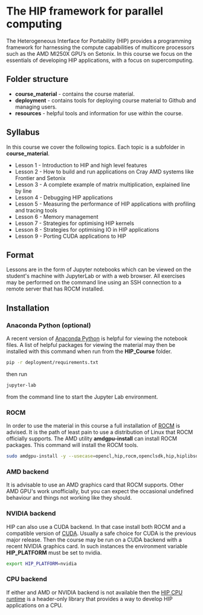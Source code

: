 # The HIP framework for parallel computing

The Heterogeneous Interface for Portability (HIP) provides a programming framework for harnessing the compute capabilities of multicore processors such as the AMD MI250X GPU’s on Setonix. In this course we focus on the essentials of developing HIP applications, with a focus on supercomputing.

## Folder structure

* **course_material** - contains the course material.
* **deployment** - contains tools for deploying course material to Github and managing users.
* **resources** - helpful tools and information for use within the course.

## Syllabus

In this course we cover the following topics. Each topic is a subfolder in **course_material**.

* Lesson 1 - Introduction to HIP and high level features
* Lesson 2 - How to build and run applications on Cray AMD systems like Frontier and Setonix
* Lesson 3 - A complete example of matrix multiplication, explained line by line
* Lesson 4 - Debugging HIP applications
* Lesson 5 - Measuring the performance of HIP applications with profiling and tracing tools
* Lesson 6 - Memory management
* Lesson 7 - Strategies for optimising HIP kernels
* Lesson 8 - Strategies for optimising IO in HIP applications
* Lesson 9 - Porting CUDA applications to HIP

## Format

Lessons are in the form of Jupyter notebooks which can be viewed on the student's machine with JupyterLab or with a web browser. All exercises may be performed on the command line using an SSH connection to a remote server that has ROCM installed.

## Installation


### Anaconda Python (optional)

A recent version of [Anaconda Python](https://www.anaconda.com/products/distribution) is helpful for viewing the notebook files. A list of helpful packages for viewing the material may then be installed with this command when run from the **HIP_Course** folder. 

```bash
pip -r deployment/requirements.txt
```

then run 

```bash
jupyter-lab
```

from the command line to start the Jupyter Lab environment.

### ROCM

In order to use the material in this course a full installation of [ROCM](https://docs.amd.com/) is advised. It is the path of least pain to use a distribution of Linux that ROCM officially supports. The AMD utility **amdgpu-install** can install ROCM packages. This command will install the ROCM tools.

```bash
sudo amdgpu-install -y --usecase=opencl,hip,rocm,openclsdk,hip,hiplibsdk,rocmdevtools,rocmdev
```

### AMD backend

It is advisable to use an AMD graphics card that ROCM supports. Other AMD GPU's work unofficially, but you can expect the occasional undefined behaviour and things not working like they should.

### NVIDIA backend

HIP can also use a CUDA backend. In that case install both ROCM and a compatible version of [CUDA](https://developer.nvidia.com/cuda-downloads). Usually a safe choice for CUDA is the previous major release. Then the course may be run on a CUDA backend with a recent NVIDIA graphics card. In such instances the environment variable **HIP_PLATFORM** must be set to nvidia.

```bash
export HIP_PLATFORM=nvidia
```

### CPU backend

If either and AMD or NVIDIA backend is not available then the [HIP CPU runtime](https://github.com/ROCm-Developer-Tools/HIP-CPU) is a header-only library that provides a way to develop HIP applications on a CPU. 


